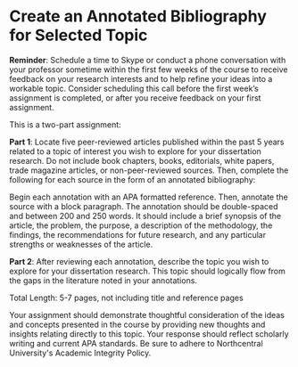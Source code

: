 # Create an Annotated Bibliography for Selected Topic

**Reminder**: Schedule a time to Skype or conduct a phone conversation with your professor sometime within the first few weeks of the course to receive feedback on your research interests and to help refine your ideas into a workable topic. Consider scheduling this call before the first week’s assignment is completed, or after you receive feedback on your first assignment.

This is a two-part assignment:

**Part 1**: Locate five peer-reviewed articles published within the past 5 years related to a topic of interest you wish to explore for your dissertation research. Do not include book chapters, books, editorials, white papers, trade magazine articles, or non-peer-reviewed sources. Then, complete the following for each source in the form of an annotated bibliography:

Begin each annotation with an APA formatted reference.
Then, annotate the source with a block paragraph. The annotation should be double-spaced and between 200 and 250 words. It should include a brief synopsis of the article, the problem, the purpose, a description of the methodology, the findings, the recommendations for future research, and any particular strengths or weaknesses of the article.

**Part 2**: After reviewing each annotation, describe the topic you wish to explore for your dissertation research. This topic should logically flow from the gaps in the literature noted in your annotations.

Total Length: 5-7 pages, not including title and reference pages

Your assignment should demonstrate thoughtful consideration of the ideas and concepts presented in the course by providing new thoughts and insights relating directly to this topic. Your response should reflect scholarly writing and current APA standards. Be sure to adhere to Northcentral University's Academic Integrity Policy.
